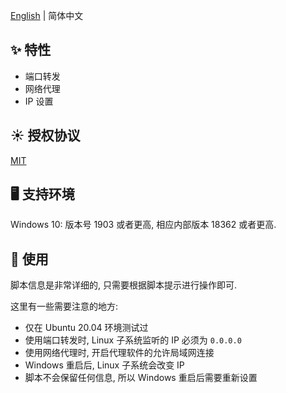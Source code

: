 [English](README.md) | 简体中文

## ✨ 特性

- 端口转发
- 网络代理
- IP 设置

## ☀️ 授权协议

[MIT](https://github.com/Xie-Jay/WSL2-Tools/blob/main/LICENSE)

## 🖥 支持环境

Windows 10: 版本号 1903 或者更高, 相应内部版本 18362 或者更高.

## 🔨 使用

脚本信息是非常详细的, 只需要根据脚本提示进行操作即可.

这里有一些需要注意的地方:

- 仅在 Ubuntu 20.04 环境测试过
- 使用端口转发时, Linux 子系统监听的 IP 必须为 `0.0.0.0`
- 使用网络代理时, 开启代理软件的允许局域网连接
- Windows 重启后, Linux 子系统会改变 IP
- 脚本不会保留任何信息, 所以 Windows 重启后需要重新设置
